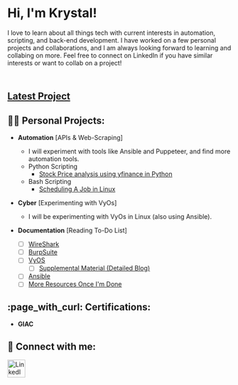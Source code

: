 <h1>Hi, I'm Krystal!</h1>
<p>I love to learn about all things tech with current interests in automation, scripting, and back-end development. I have worked on a few personal projects and collaborations, and I am always looking forward to learning and collabing on more. Feel free to connect on LinkedIn if you have similar interests or want to collab on a project!</p>

<h2><br/><a href="https://github.com/Kelllyy1/Stock-Analysis">Latest Project</a></h2>
<h2>👨‍💻 Personal Projects:</h2>

<!--
- <b>Software Develoment</b> [Will be on Security Compliance]
  - I don't know yet how I will implement this project
  - May be a research project/blog
  -->
    
- <b>Automation</b> [APIs & Web-Scraping]
  - </b></i>I will experiment with tools like Ansible and Puppeteer, and find more automation tools.
  - Python Scripting
    - <a href="https://github.com/Kelllyy1/Stock-Analysis">Stock Price analysis using yfinance in Python</a></h1>
  - Bash Scripting
    - <a href="https://github.com/Kelllyy1/Linux-Job-Scheduling">Scheduling A Job in Linux</a></h1>

 - <b>Cyber</b> [Experimenting with VyOs]
    - </i>I will be experimenting with VyOs in Linux (also using Ansible).

  - <b>Documentation</b> [Reading To-Do List]
    - [ ] <a href="https://www.wireshark.org/docs/wsug_html_chunked/">WireShark</a>
    - [ ] <a href="https://portswigger.net/burp/documentation/desktop">BurpSuite</a>
    - [ ] <a href="https://docs.vyos.io/en/sagitta/">VyOS</a>
      - [ ] <a href="https://blog.kroy.io/2020/05/04/vyos-from-scratch-edition-1/">Supplemental Material (Detailed Blog)</a>
    - [ ] <a href="https://docs.ansible.com/ansible/latest/index.html">Ansible</a>
    - [ ] <a href="https://owasp.org/www-community/Vulnerability_Scanning_Tools">More Resources Once I'm Done</a>

<h2> :page_with_curl: Certifications:</h2>

- <b>GIAC</b>

 <!--
<h2>👨‍💻 Cybersecurity Projects:</h2>

- <b>Project 1</b>
  - Description
- <b>Project 2</b>
  - Description</b></i>
  -->

<h2> 🤳 Connect with me:</h2>
<a href="https://linkedin.com/in/krystalkelly25">
  <img src="https://github.com/Kelllyy1/imgs/linkedIn-logo.png" alt="LinkedIn" style="width: 40px; height: 40px;">
</a>

<!--

Here are some ideas to get you started:

- 🔭 I’m currently working on ...
- 🌱 I’m currently learning ...
- 👯 I’m looking to collaborate on ...
- 🤔 I’m looking for help with ...
- 💬 Ask me about ...
- 📫 How to reach me: ...
- 😄 Pronouns: ...
- ⚡ Fun fact: ...
-->
